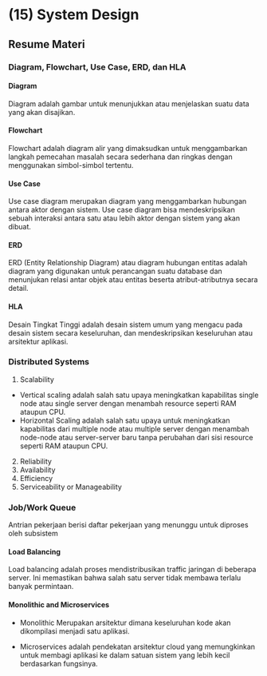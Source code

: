 # (15) System Design

## Resume Materi

### Diagram, Flowchart, Use Case, ERD, dan HLA

#### Diagram

Diagram adalah gambar untuk menunjukkan atau menjelaskan suatu data yang akan disajikan.

#### Flowchart

Flowchart adalah diagram alir yang dimaksudkan untuk menggambarkan langkah pemecahan masalah secara sederhana dan ringkas dengan menggunakan simbol-simbol tertentu.

#### Use Case

Use case diagram merupakan diagram yang menggambarkan hubungan antara aktor dengan sistem. Use case diagram bisa mendeskripsikan sebuah interaksi antara satu atau lebih aktor dengan sistem yang akan dibuat.

#### ERD

ERD (Entity Relationship Diagram) atau diagram hubungan entitas adalah diagram yang digunakan untuk perancangan suatu database dan menunjukan relasi antar objek atau entitas beserta atribut-atributnya secara detail.

#### HLA

Desain Tingkat Tinggi adalah desain sistem umum yang mengacu pada desain sistem secara keseluruhan, dan mendeskripsikan keseluruhan atau arsitektur aplikasi.

### Distributed Systems

1. Scalability

- Vertical scaling adalah salah satu upaya meningkatkan kapabilitas single node atau single server dengan menambah resource seperti RAM ataupun CPU.
- Horizontal Scaling adalah salah satu upaya untuk meningkatkan kapabilitas dari multiple node atau multiple server dengan menambah node-node atau server-server baru tanpa perubahan dari sisi resource seperti RAM ataupun CPU.

2. Reliability
3. Availability
4. Efficiency
5. Serviceability or Manageability

### Job/Work Queue

Antrian pekerjaan berisi daftar pekerjaan yang menunggu untuk diproses oleh subsistem

#### Load Balancing

Load balancing adalah proses mendistribusikan traffic jaringan di beberapa server. Ini memastikan bahwa salah satu server tidak membawa terlalu banyak permintaan.

#### Monolithic and Microservices

- Monolithic Merupakan arsitektur dimana keseluruhan kode akan dikompilasi menjadi satu aplikasi.

- Microservices adalah pendekatan arsitektur cloud yang memungkinkan untuk membagi aplikasi ke dalam satuan sistem yang lebih kecil berdasarkan fungsinya.
